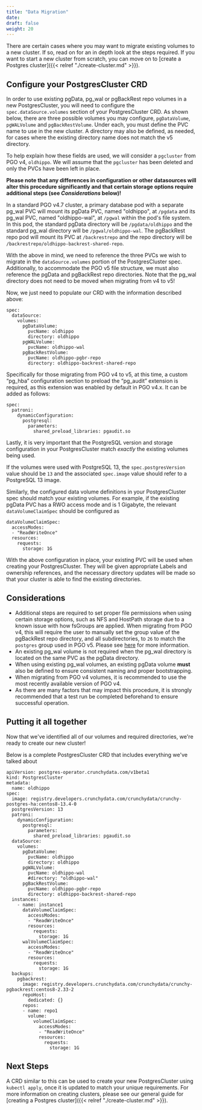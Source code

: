 ```yaml
---
title: "Data Migration"
date:
draft: false
weight: 20
---
```


There are certain cases where you may want to migrate existing volumes to a new cluster. If so, read on for an in depth look at the steps required. If you want to start a new cluster from scratch, you can move on to [create a Postgres cluster]({{< relref "./create-cluster.md" >}}).

## Configure your PostgresCluster CRD

In order to use existing pgData, pg_wal or pgBackRest repo volumes in a new PostgresCluster, you will need to configure the `spec.dataSource.volumes` section of your PostgresCluster CRD. As shown below, there are three possible volumes you may configure, `pgDataVolume`, `pgWALVolume` and `pgBackRestVolume`. Under each, you must define the PVC name to use in the new cluster. A directory may also be defined, as needed, for cases where the existing directory name does not match the v5 directory.

To help explain how these fields are used, we will consider a `pgcluster` from PGO v4, `oldhippo`. We will assume that the `pgcluster` has been deleted and only the PVCs have been left in place. 

**Please note that any differences in configuration or other datasources will alter this procedure significantly and that certain storage options require additional steps (see *Considerations* below)!**

In a standard PGO v4.7 cluster, a primary database pod with a separate pg_wal PVC will mount its pgData PVC, named "oldhippo", at `/pgdata` and its pg_wal PVC, named "oldhippo-wal", at `/pgwal` within the pod's file system. In this pod, the standard pgData directory will be `/pgdata/oldhippo` and the standard pg_wal directory will be `/pgwal/oldhippo-wal`. The pgBackRest repo pod will mount its PVC at `/backrestrepo` and the repo directory will be `/backrestrepo/oldhippo-backrest-shared-repo`.

With the above in mind, we need to reference the three PVCs we wish to migrate in the `dataSource.volumes` portion of the PostgresCluster spec. Additionally, to accommodate the PGO v5 file structure, we must also reference the pgData and pgBackRest repo directories. Note that the pg_wal directory does not need to be moved when migrating from v4 to v5!

Now, we just need to populate our CRD with the information described above:

```
spec:
  dataSource:
    volumes:
      pgDataVolume:
        pvcName: oldhippo
        directory: oldhippo
      pgWALVolume:
        pvcName: oldhippo-wal
      pgBackRestVolume:
        pvcName: oldhippo-pgbr-repo
        directory: oldhippo-backrest-shared-repo
```

Specifically for those migrating from PGO v4 to v5, at this time, a custom “pg_hba” configuration section to preload the “pg_audit” extension is required, as this extension was enabled by default in PGO v4.x. It can be added as follows:

```
spec:
  patroni:
    dynamicConfiguration:
      postgresql:
        parameters:
          shared_preload_libraries: pgaudit.so
```

Lastly, it is very important that the PostgreSQL version and storage configuration in your PostgresCluster match *exactly* the existing volumes being used. 

If the volumes were used with PostgreSQL 13, the `spec.postgresVersion` value should be `13` and the associated `spec.image` value should refer to a PostgreSQL 13 image.

Similarly, the configured data volume definitions in your PostgresCluster spec should match your existing volumes. For example, if the existing pgData PVC has a RWO access mode and is 1 Gigabyte, the relevant `dataVolumeClaimSpec` should be configured as

```
dataVolumeClaimSpec:
  accessModes:
  - "ReadWriteOnce"
  resources:
    requests:
      storage: 1G
```

With the above configuration in place, your existing PVC will be used when creating your PostgresCluster. They will be given appropriate Labels and ownership references, and the necessary directory updates will be made so that your cluster is able to find the existing directories.

## Considerations

- Additional steps are required to set proper file permissions when using certain storage options, such as NFS and HostPath storage due to a known issue with how fsGroups are applied. When migrating from PGO v4, this will require the user to manually set the group value of the pgBackRest repo directory, and all subdirectories, to `26` to match the `postgres` group used in PGO v5. Please see [here](https://github.com/kubernetes/examples/issues/260) for more information.
- An existing pg_wal volume is not required when the pg_wal directory is located on the same PVC as the pgData directory.
- When using existing pg_wal volumes, an existing pgData volume **must** also be defined to ensure consistent naming and proper bootstrapping.
- When migrating from PGO v4 volumes, it is recommended to use the most recently available version of PGO v4.
- As there are many factors that may impact this procedure, it is strongly recommended that a test run be completed beforehand to ensure successful operation.

## Putting it all together

Now that we've identified all of our volumes and required directories, we're ready to create our new cluster!

Below is a complete PostgresCluster CRD that includes everything we've talked about

```
apiVersion: postgres-operator.crunchydata.com/v1beta1
kind: PostgresCluster
metadata:
  name: oldhippo
spec:
  image: registry.developers.crunchydata.com/crunchydata/crunchy-postgres-ha:centos8-13.4-0
  postgresVersion: 13
  patroni:
    dynamicConfiguration:
      postgresql:
        parameters:
          shared_preload_libraries: pgaudit.so
  dataSource:
    volumes:
      pgDataVolume:
        pvcName: oldhippo
        directory: oldhippo
      pgWALVolume:
        pvcName: oldhippo-wal
        #directory: "oldhippo-wal"
      pgBackRestVolume:
        pvcName: oldhippo-pgbr-repo
        directory: oldhippo-backrest-shared-repo
  instances:
    - name: instance1
      dataVolumeClaimSpec:
        accessModes:
        - "ReadWriteOnce"
        resources:
          requests:
            storage: 1G
      walVolumeClaimSpec:
        accessModes:
        - "ReadWriteOnce"
        resources:
          requests:
            storage: 1G
  backups:
    pgbackrest:
      image: registry.developers.crunchydata.com/crunchydata/crunchy-pgbackrest:centos8-2.33-2
      repoHost:
        dedicated: {}
      repos:
      - name: repo1
        volume:
          volumeClaimSpec:
            accessModes:
            - "ReadWriteOnce"
            resources:
              requests:
                storage: 1G
```

## Next Steps

A CRD similar to this can be used to create your new PostgresCluster using `kubectl apply`, once it is updated to match your unique requirements. For more information on creating clusters, please see our general guide for [creating a Postgres cluster]({{< relref "./create-cluster.md" >}}).



